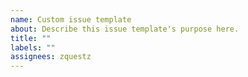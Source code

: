 ```yaml
---
name: Custom issue template
about: Describe this issue template's purpose here.
title: ""
labels: ""
assignees: zquestz
---
```

